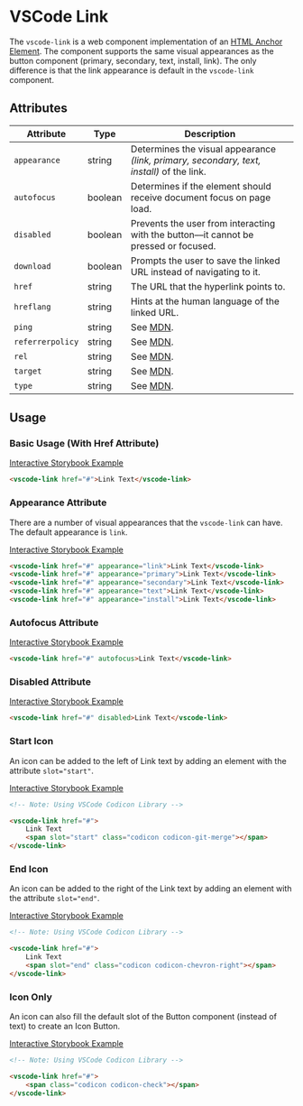 # VSCode Link

The `vscode-link` is a web component implementation of an [HTML Anchor Element](https://developer.mozilla.org/en-US/docs/Web/HTML/Element/a). The component supports the same visual appearances as the button component (primary, secondary, text, install, link). The only difference is that the link appearance is default in the `vscode-link` component.

## Attributes

| Attribute        | Type    | Description                                                                               |
| ---------------- | ------- | ----------------------------------------------------------------------------------------- |
| `appearance`     | string  | Determines the visual appearance _(link, primary, secondary, text, install)_ of the link. |
| `autofocus`      | boolean | Determines if the element should receive document focus on page load.                     |
| `disabled`       | boolean | Prevents the user from interacting with the button––it cannot be pressed or focused.      |
| `download`       | boolean | Prompts the user to save the linked URL instead of navigating to it.                      |
| `href`           | string  | The URL that the hyperlink points to.                                                     |
| `hreflang`       | string  | Hints at the human language of the linked URL.                                            |
| `ping`           | string  | See [MDN](https://developer.mozilla.org/en-US/docs/Web/HTML/Element/a#attributes).        |
| `referrerpolicy` | string  | See [MDN](https://developer.mozilla.org/en-US/docs/Web/HTML/Element/a#attributes).        |
| `rel`            | string  | See [MDN](https://developer.mozilla.org/en-US/docs/Web/HTML/Element/a#attributes).        |
| `target`         | string  | See [MDN](https://developer.mozilla.org/en-US/docs/Web/HTML/Element/a#attributes).        |
| `type`           | string  | See [MDN](https://developer.mozilla.org/en-US/docs/Web/HTML/Element/a#attributes).        |

## Usage

### Basic Usage (With Href Attribute)

[Interactive Storybook Example](https://mttallac.azurewebsites.net/?path=/story/library-link--default)

```html
<vscode-link href="#">Link Text</vscode-link>
```

### Appearance Attribute

There are a number of visual appearances that the `vscode-link` can have. The default appearance is `link`.

[Interactive Storybook Example](https://mttallac.azurewebsites.net/?path=/story/library-link--default)

```html
<vscode-link href="#" appearance="link">Link Text</vscode-link>
<vscode-link href="#" appearance="primary">Link Text</vscode-link>
<vscode-link href="#" appearance="secondary">Link Text</vscode-link>
<vscode-link href="#" appearance="text">Link Text</vscode-link>
<vscode-link href="#" appearance="install">Link Text</vscode-link>
```

### Autofocus Attribute

[Interactive Storybook Example](https://mttallac.azurewebsites.net/?path=/story/library-link--with-autofocus)

```html
<vscode-link href="#" autofocus>Link Text</vscode-link>
```

### Disabled Attribute

[Interactive Storybook Example](https://mttallac.azurewebsites.net/?path=/story/library-link--with-disabled)

```html
<vscode-link href="#" disabled>Link Text</vscode-link>
```

### Start Icon

An icon can be added to the left of Link text by adding an element with the attribute `slot="start"`.

[Interactive Storybook Example](https://mttallac.azurewebsites.net/?path=/story/library-link--with-start-icon)

```html
<!-- Note: Using VSCode Codicon Library -->

<vscode-link href="#">
	Link Text
	<span slot="start" class="codicon codicon-git-merge"></span>
</vscode-link>
```

### End Icon

An icon can be added to the right of the Link text by adding an element with the attribute `slot="end"`.

[Interactive Storybook Example](https://mttallac.azurewebsites.net/?path=/story/library-link--with-end-icon)

```html
<!-- Note: Using VSCode Codicon Library -->

<vscode-link href="#">
	Link Text
	<span slot="end" class="codicon codicon-chevron-right"></span>
</vscode-link>
```

### Icon Only

An icon can also fill the default slot of the Button component (instead of text) to create an Icon Button.

[Interactive Storybook Example](https://mttallac.azurewebsites.net/?path=/story/library-link--with-icon-only)

```html
<!-- Note: Using VSCode Codicon Library -->

<vscode-link href="#">
	<span class="codicon codicon-check"></span>
</vscode-link>
```
